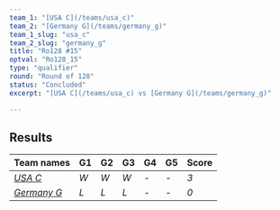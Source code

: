 ```yaml
---
team_1: "[USA C](/teams/usa_c)"
team_2: "[Germany G](/teams/germany_g)"
team_1_slug: "usa_c"
team_2_slug: "germany_g"
title: "Ro128 #15"
optval: "Ro128_15"
type: "qualifier"
round: "Round of 128"
status: "Concluded"
excerpt: "[USA C](/teams/usa_c) vs [Germany G](/teams/germany_g)"

---
```

## Results

| Team names | G1 | G2 | G3 | G4 | G5 | Score |
| -- | -- | -- | -- | -- | -- | -- |
| *[USA C](/teams/usa_c)* | *W* | *W* | *W* | *-* | *-* | *3* |
| *[Germany G](/teams/germany_g)* | *L* | *L* | *L* | *-* | *-* | *0* |
